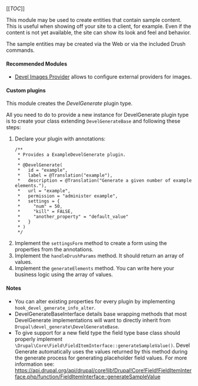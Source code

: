 [[_TOC_]]

This module may be used to create entities that contain sample content. This is useful when showing off your site to a
client, for example. Even if the content is not yet available, the site can show its look and feel and behavior.

The sample entities may be created via the Web or via the included Drush commands.

#### Recommended Modules

- [Devel Images Provider](http://drupal.org/project/devel_image_provider) allows to configure external providers for
  images.

#### Custom plugins

This module creates the _DevelGenerate_ plugin type.

All you need to do to provide a new instance for DevelGenerate plugin type is to create your class
extending `DevelGenerateBase` and following these steps:

1. Declare your plugin with annotations:
    ````
    /**
     * Provides a ExampleDevelGenerate plugin.
     *
     * @DevelGenerate(
     *   id = "example",
     *   label = @Translation("example"),
     *   description = @Translation("Generate a given number of example elements."),
     *   url = "example",
     *   permission = "administer example",
     *   settings = {
     *     "num" = 50,
     *     "kill" = FALSE,
     *     "another_property" = "default_value"
     *   }
     * )
     */
    ````
1. Implement the `settingsForm` method to create a form using the properties from the annotations.
1. Implement the `handleDrushParams` method. It should return an array of values.
1. Implement the `generateElements` method. You can write here your business logic using the array of values.

#### Notes

- You can alter existing properties for every plugin by implementing
  `hook_devel_generate_info_alter`.
- DevelGenerateBaseInterface details base wrapping methods that most DevelGenerate implementations will want to directly
  inherit from
  `Drupal\devel_generate\DevelGenerateBase`.
- To give support for a new field type the field type base class should properly
  implement `\Drupal\Core\Field\FieldItemInterface::generateSampleValue()`. Devel Generate automatically uses the values
  returned by this method during the generate process for generating placeholder field values. For more information
  see: https://api.drupal.org/api/drupal/core!lib!Drupal!Core!Field!FieldItemInterface.php/function/FieldItemInterface::generateSampleValue

